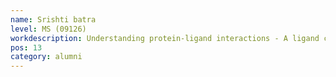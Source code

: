 ```yaml
---
name: Srishti batra
level: MS (09126)
workdescription: Understanding protein-ligand interactions - A ligand centric approach
pos: 13
category: alumni
---
```

